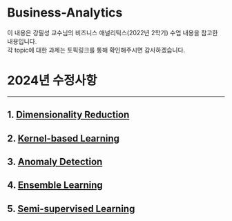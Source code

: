 # Business-Analytics
이 내용은 강필성 교수님의 비즈니스 애널리틱스(2022년 2학기) 수업 내용을 참고한 내용입니다.  
각 topic에 대한 과제는 토픽링크를 통해 확인해주시면 감사하겠습니다. 

# 2024년 수정사항

--------------------------------------------------------------
## 1. [Dimensionality Reduction](https://github.com/YooD11/Business-Analytics/tree/main/1.%20Dimensionality%20Reduction)
## 2. [Kernel-based Learning]()
## 3. [Anomaly Detection]()
## 4. [Ensemble Learning]()
## 5. [Semi-supervised Learning]()
